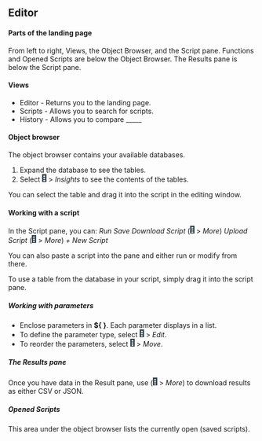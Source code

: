 ## Editor

#### Parts of the landing page

From left to right, Views, the Object Browser, and the Script pane. 
Functions and Opened Scripts are below the Object Browser.
The Results pane is below the Script pane.

#### Views

* Editor - Returns you to the landing page.
* Scripts - Allows you to search for scripts.
* History - Allows you to compare _____


#### Object browser
The object browser contains your available databases. 

1. Expand the database to see the tables.
2. Select ![btn_vp_kabob.png](btn_vp_kabob.png) > _Insights_ to see the contents of the tables.

You can select the table and drag it into the script in the editing window.

#### Working with a script
In the Script pane, you can:
_Run_
_Save_
_Download Script_ (![btn_vp_kabob.png](btn_vp_kabob.png) > _More_)
_Upload Script_ (![btn_vp_kabob.png](btn_vp_kabob.png) > _More_)
_+ New Script_ 

You can also paste a script into the pane and either run or modify from there.

To use a table from the database in your script, simply drag it into the script pane.

##### Working with parameters
* Enclose parameters in **${ }**.
  Each parameter displays in a list.
* To define the parameter type, select ![btn_vp_kabob.png](btn_vp_kabob.png) > _Edit_.
* To reorder the parameters, select ![btn_vp_kabob.png](btn_vp_kabob.png) > _Move_.

##### The Results pane

Once you have data in the Result pane, use (![btn_vp_kabob.png](btn_vp_kabob.png) > _More_) to download results as either CSV or JSON.

##### Opened Scripts
This area under the object browser lists the currently open (saved scripts).

